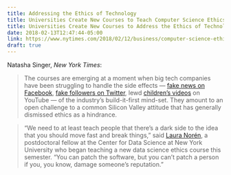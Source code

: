 ```yaml
---
title: Addressing the Ethics of Technology
title: Universities Create New Courses to Teach Computer Science Ethics
title: Universities Create New Courses to Address the Ethics of Technology
date: 2018-02-13T12:47:44-05:00
link: https://www.nytimes.com/2018/02/12/business/computer-science-ethics-courses.html
draft: true
---
```

Natasha Singer, *New York Times*: 

> The courses are emerging at a moment when big tech companies have been struggling to handle the side effects — [fake news on Facebook](https://www.nytimes.com/2017/10/02/technology/facebook-russia-ads-.html), [fake followers on Twitter](https://www.nytimes.com/interactive/2018/01/27/technology/social-media-bots.html), lewd [children’s videos](https://www.nytimes.com/2017/11/04/business/media/youtube-kids-paw-patrol.html) on YouTube — of the industry’s build-it-first mind-set. They amount to an open challenge to a common Silicon Valley attitude that has generally dismissed ethics as a hindrance.

> “We need to at least teach people that there’s a dark side to the idea that you should move fast and break things,” said [Laura Norén](https://as.nyu.edu/content/nyu-as/as/faculty/LauraNoren.html), a postdoctoral fellow at the Center for Data Science at New York University who began teaching a new data science ethics course this semester. “You can patch the software, but you can’t patch a person if you, you know, damage someone’s reputation.”
